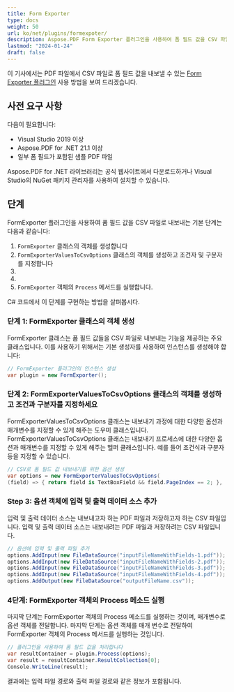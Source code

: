 ```yaml
---
title: Form Exporter
type: docs
weight: 50
url: ko/net/plugins/formexpoter/
description: Aspose.PDF Form Exporter 플러그인을 사용하여 폼 필드 값을 CSV 파일로 내보내는 방법
lastmod: "2024-01-24"
draft: false
---
```


이 기사에서는 PDF 파일에서 CSV 파일로 폼 필드 값을 내보낼 수 있는 [Form Exporter 플러그인](https://products.aspose.org/pdf/net/form-exporter/) 사용 방법을 보여 드리겠습니다.

## 사전 요구 사항

다음이 필요합니다:

* Visual Studio 2019 이상
* Aspose.PDF for .NET 21.1 이상
* 일부 폼 필드가 포함된 샘플 PDF 파일

Aspose.PDF for .NET 라이브러리는 공식 웹사이트에서 다운로드하거나 Visual Studio의 NuGet 패키지 관리자를 사용하여 설치할 수 있습니다.

## 단계

FormExporter 플러그인을 사용하여 폼 필드 값을 CSV 파일로 내보내는 기본 단계는 다음과 같습니다:

1. `FormExporter` 클래스의 객체를 생성합니다
1. `FormExporterValuesToCsvOptions` 클래스의 객체를 생성하고 조건자 및 구분자를 지정합니다
1.
1.
1. `FormExporter` 객체의 `Process` 메서드를 실행합니다.

C# 코드에서 이 단계를 구현하는 방법을 살펴봅시다.

### 단계 1: FormExporter 클래스의 객체 생성

FormExporter 클래스는 폼 필드 값들을 CSV 파일로 내보내는 기능을 제공하는 주요 클래스입니다. 이를 사용하기 위해서는 기본 생성자를 사용하여 인스턴스를 생성해야 합니다:

```cs
// FormExporter 플러그인의 인스턴스 생성
var plugin = new FormExporter();
```

### 단계 2: FormExporterValuesToCsvOptions 클래스의 객체를 생성하고 조건과 구분자를 지정하세요

FormExporterValuesToCsvOptions 클래스는 내보내기 과정에 대한 다양한 옵션과 매개변수를 지정할 수 있게 해주는 도우미 클래스입니다.
FormExporterValuesToCsvOptions 클래스는 내보내기 프로세스에 대한 다양한 옵션과 매개변수를 지정할 수 있게 해주는 헬퍼 클래스입니다. 예를 들어 조건식과 구분자 등을 지정할 수 있습니다.

```cs
// CSV로 폼 필드 값 내보내기를 위한 옵션 생성
var options = new FormExporterValuesToCsvOptions(
(field) => { return field is TextBoxField && field.PageIndex == 2; }, ';');
```

### Step 3: 옵션 객체에 입력 및 출력 데이터 소스 추가

입력 및 출력 데이터 소스는 내보내고자 하는 PDF 파일과 저장하고자 하는 CSV 파일입니다.
입력 및 출력 데이터 소스는 내보내려는 PDF 파일과 저장하려는 CSV 파일입니다.

```cs
// 옵션에 입력 및 출력 파일 추가
options.AddInput(new FileDataSource("inputFileNameWithFields-1.pdf"));
options.AddInput(new FileDataSource("inputFileNameWithFields-2.pdf"));
options.AddInput(new FileDataSource("inputFileNameWithFields-3.pdf"));
options.AddInput(new FileDataSource("inputFileNameWithFields-4.pdf"));
options.AddOutput(new FileDataSource("outputFileName.csv"));

```

### 4단계: FormExporter 객체의 Process 메소드 실행

마지막 단계는 FormExporter 객체의 Process 메소드를 실행하는 것이며, 매개변수로 옵션 객체를 전달합니다.
마지막 단계는 옵션 객체를 매개 변수로 전달하여 FormExporter 객체의 Process 메서드를 실행하는 것입니다.

```cs
// 플러그인을 사용하여 폼 필드 값을 처리합니다
var resultContainer = plugin.Process(options);
var result = resultContainer.ResultCollection[0];
Console.WriteLine(result);

```

결과에는 입력 파일 경로와 출력 파일 경로와 같은 정보가 포함됩니다.
